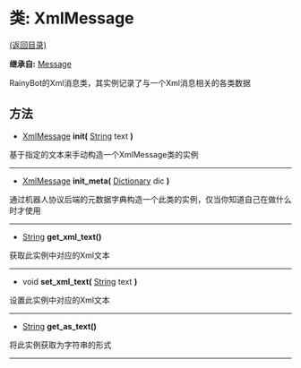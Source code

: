 # 类: XmlMessage  
[(返回目录)](README.md)  
  
**继承自:** [Message](Message.md)  
  
RainyBot的Xml消息类，其实例记录了与一个Xml消息相关的各类数据  
  
## 方法 
  
- [XmlMessage](XmlMessage.md) **init(** [String](https://docs.godotengine.org/en/latest/classes/class_string.html) text **)**  
  
基于指定的文本来手动构造一个XmlMessage类的实例  
  
---  
  
- [XmlMessage](XmlMessage.md) **init_meta(** [Dictionary](https://docs.godotengine.org/en/latest/classes/class_dictionary.html) dic **)**  
  
通过机器人协议后端的元数据字典构造一个此类的实例，仅当你知道自己在做什么时才使用  
  
---  
  
- [String](https://docs.godotengine.org/en/latest/classes/class_string.html) **get_xml_text()**  
  
获取此实例中对应的Xml文本  
  
---  
  
- void **set_xml_text(** [String](https://docs.godotengine.org/en/latest/classes/class_string.html) text **)**  
  
设置此实例中对应的Xml文本  
  
---  
  
- [String](https://docs.godotengine.org/en/latest/classes/class_string.html) **get_as_text()**  
  
将此实例获取为字符串的形式  
  
---  
  

